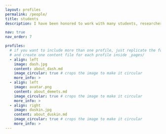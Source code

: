 ```yaml
---
layout: profiles
permalink: /people/
title: students
description: I have been honored to work with many students, researchers, postdoctoral scholars, and collaborators over the years. 

nav: true
nav_order: 7

profiles:
  # if you want to include more than one profile, just replicate the following block
  # and create one content file for each profile inside _pages/
  - align: left
    image: dash.jpg
    content: about_dash.md
    image_circular: true # crops the image to make it circular
    more_info: >
  - align: left
    image: avatar.png
    content: about_demets.md
    image_circular: true # crops the image to make it circular
    more_info: >    
  - align: right
    image: duskin.jpg
    content: about_duskin.md
    image_circular: true # crops the image to make it circular
    more_info: >
---
```

